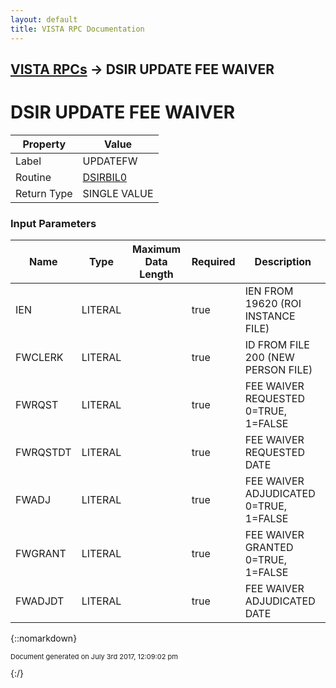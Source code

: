 ```yaml
---
layout: default
title: VISTA RPC Documentation
---
```


## [VISTA RPCs](TableOfContents) &#8594; DSIR UPDATE FEE WAIVER
# DSIR UPDATE FEE WAIVER



Property | Value
--- | ---
Label | UPDATEFW
Routine | [DSIRBIL0](http://code.osehra.org/dox/Routine_DSIRBIL0_source.html)
Return Type | SINGLE VALUE


### Input Parameters

Name | Type | Maximum Data Length | Required | Description
--- | --- | --- | --- | ---
IEN | LITERAL |  | true | IEN FROM 19620 (ROI INSTANCE FILE)
FWCLERK | LITERAL |  | true | ID FROM FILE 200 (NEW PERSON FILE)
FWRQST | LITERAL |  | true | FEE WAIVER REQUESTED 0&#x3D;TRUE, 1&#x3D;FALSE
FWRQSTDT | LITERAL |  | true | FEE WAIVER REQUESTED DATE
FWADJ | LITERAL |  | true | FEE WAIVER ADJUDICATED 0&#x3D;TRUE, 1&#x3D;FALSE
FWGRANT | LITERAL |  | true | FEE WAIVER GRANTED 0&#x3D;TRUE, 1&#x3D;FALSE
FWADJDT | LITERAL |  | true | FEE WAIVER ADJUDICATED DATE



{::nomarkdown} <br/><p style="font-size: 11px">Document generated on July 3rd 2017, 12:09:02 pm</p>{:/}
